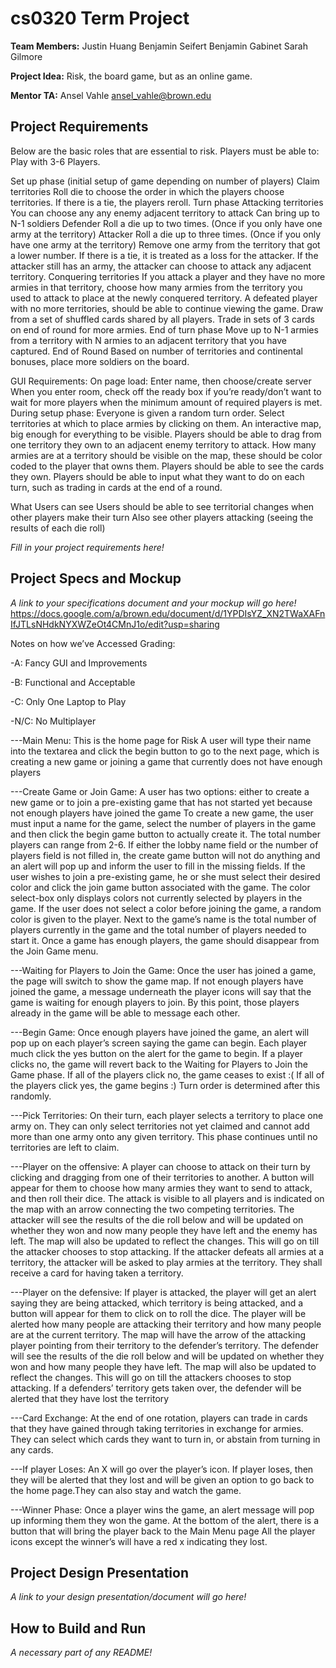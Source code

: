 # cs0320 Term Project

**Team Members:**
Justin Huang
Benjamin Seifert
Benjamin Gabinet
Sarah Gilmore

**Project Idea:** 
Risk, the board game, but as an online game.

**Mentor TA:**
Ansel Vahle
ansel_vahle@brown.edu

## Project Requirements
Below are the basic roles that are essential to risk. Players must be able to:
Play with 3-6 Players.

Set up phase (initial setup of game depending on number of players)
  Claim territories
  Roll die to choose the order in which the players choose territories. If there is a tie, the players reroll.
Turn phase
  Attacking territories
    You can choose any any enemy adjacent territory to attack
    Can bring up to N-1 soldiers
    Defender
      Roll a die up to two times. (Once if you only have one army at the territory)
    Attacker
      Roll a die up to three times. (Once if you only have one army at the territory)
    Remove one army from the territory that got a lower number. If there is a tie, it is treated as a loss for the attacker.
    If the attacker still has an army, the attacker can choose to attack any adjacent territory.
  Conquering territories
    If you attack a player and they have no more armies in that territory, choose how many armies from the territory you used to attack to place at the newly conquered territory.
    A defeated player with no more territories, should be able to continue viewing the game.
  Draw from a set of shuffled cards shared by all players. 
    Trade in sets of 3 cards on end of round for more armies.
End of turn phase
  Move up to N-1 armies from a territory with N armies to an adjacent territory that you have captured.
End of Round
  Based on number of territories and continental bonuses, place more soldiers on the board.


GUI Requirements:
On page load: 
  Enter name, then choose/create server
  When you enter room, check off the ready box if you’re ready/don’t want to wait for more players when the minimum amount of required players is met.
During setup phase:
  Everyone is given a random turn order.
  Select territories at which to place armies by clicking on them.
An interactive map, big enough for everything to be visible.
  Players should be able to drag from one territory they own to an adjacent enemy territory to attack.
  How many armies are at a territory should be visible on the map, these should be color coded to the player that owns them.
Players should be able to see the cards they own.
Players should be able to input what they want to do on each turn, such as trading in cards at the end of a round.

What Users can see
Users should be able to see territorial changes when other players make their turn 
Also see other players attacking (seeing the results of each die roll) 


_Fill in your project requirements here!_

## Project Specs and Mockup
_A link to your specifications document and your mockup will go here!_
https://docs.google.com/a/brown.edu/document/d/1YPDIsYZ_XN2TWaXAFnIfJTLsNHdkNYXWZeOt4CMnJ1o/edit?usp=sharing

Notes on how we’ve Accessed Grading:

-A: Fancy GUI and Improvements

-B: Functional and Acceptable

-C: Only One Laptop to Play

-N/C: No Multiplayer

---Main Menu:
This is the home page for Risk
A user will type their name into the textarea and click the begin button to go to the next  page, which is creating a new game or joining a game that currently does not have enough players

---Create Game or Join Game:
A user has two options: either to create a new game or to join a pre-existing game that has not started yet because not enough players have joined the game
To create a new game, the user must input a name for the game, select the number of players in the game and then click the begin game button to actually create it. The total number players can range from 2-6. If either the lobby name field or the number of players field is not filled in, the create game button will not do anything and an alert will pop up and inform the user to fill in the missing fields.
If the user wishes to join a pre-existing game, he or she must select their desired color and click the join game button associated with the game. The color select-box only displays colors not currently selected by players in the game. If the user does not select a color before joining the game, a random color is given to the player.
Next to the game’s name is the total number of players currently in the game and the total number of players needed to start it.
Once a game has enough players, the game should disappear from the Join Game menu.

---Waiting for Players to Join the Game:
Once the user has joined a game, the page will switch to show the game map. If not enough players have joined the game, a message underneath the player icons will say that the game is waiting for enough players to join.
By this point, those players already in the game will be able to message each other.

---Begin Game:
Once enough players have joined the game, an alert will pop up on each player’s screen saying the game can begin. Each player much click the yes button on the alert for the game to begin.
If a player clicks no, the game will revert back to the Waiting for Players to Join the Game phase.
If all of the players click no, the game ceases to exist :(
If all of the players click yes, the game begins :)
Turn order is determined after this randomly.

---Pick Territories:
On their turn, each player selects a territory to place one army on. 
They can only select territories not yet claimed and cannot add more than one army onto any given territory.
This phase continues until no territories are left to claim.

---Player on the offensive:
A player can choose to attack on their turn by clicking and dragging from one of their territories to another. A button will appear for them to choose how many armies they want to send to attack, and then roll their dice. The attack is visible to all players and is indicated on the map with an arrow connecting the two competing territories.
The attacker will see the results of the die roll below and will be updated on whether they won and now many people they have left and the enemy has left. The map will also be updated to reflect the changes.
This will go on till the attacker chooses to stop attacking.
If the attacker defeats all armies at a territory, the attacker will be asked to play armies at the territory. They shall receive a card for having taken a territory.

---Player on the defensive:
If player is attacked, the player will get an alert saying they are being attacked, which territory is being attacked, and a button will appear for them to click on to roll the dice. The player will be alerted how many people are attacking their territory and how many people are at the current territory. The map will have the arrow of the attacking player pointing from their territory to the defender’s territory. 
The defender  will see the results of the die roll below and will be updated on whether they won and how many people they have left. The map will also be updated to reflect the changes. 
This will go on till the attackers chooses to stop attacking.
If a defenders’ territory gets taken over, the defender will be alerted that they have lost the territory

---Card Exchange:
At the end of one rotation, players can trade in cards that they have gained through taking territories in exchange for armies. They can select which cards they want to turn in, or abstain from turning in any cards.

---If player Loses:
An X will go over the player’s icon. If player loses, then they will be alerted that they lost and will be given an option to go back to the home page.They can also stay and watch the game.

---Winner Phase:
Once a player wins the game, an alert message will pop up informing them they won the game.
At the bottom of the alert, there is a button that will bring the player back to the Main Menu page
All the player icons except the winner’s will have a red x indicating they lost.

## Project Design Presentation
_A link to your design presentation/document will go here!_

## How to Build and Run
_A necessary part of any README!_
